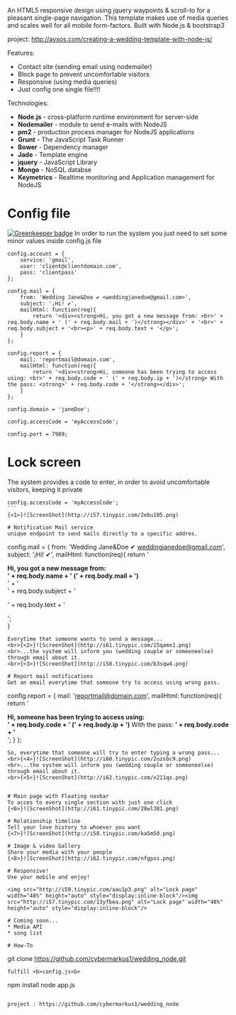 An HTML5 responsive design using jquery waypoints &amp; scroll-to for a pleasant single-page navigation. This template makes use of media queries and scales well for all mobile form-factors. Built with Node.js &amp; bootstrap3

project: http://ayxos.com/creating-a-wedding-template-with-node-js/

Features:

* Contact site (sending email using nodemailer)
* Block page to prevent uncomfortable visitors
* Responsive (using media queries)
* Just config one single file!!!!

Technologies:

* **Node.js** - cross-platform runtime environment for server-side
* **Nodemailer** - module to send e-mails with NodeJS
* **pm2**     - production process manager for NodeJS applications
* **Grunt**   - The JavaScript Task Runner
* **Bower**   - Dependency manager
* **Jade**    - Template engine
* **jquery**  - JavaScript Library
* **Mongo**   - NoSQL databse
* **Keymetrics** - Realtime monitoring and Application management for NodeJS

# Config file

[![Greenkeeper badge](https://badges.greenkeeper.io/ayxos/wedding_node.svg)](https://greenkeeper.io/)
In order to run the system you just need to set some minor values inside config.js file

````
config.account = {
	service: 'gmail',
	user: 'client@clientdomain.com',
	pass: 'clientpass'
};

config.mail = {
	from: 'Wedding Jane&Doe ✔ <weddingjanedoe@gmail.com>',
	subject: '¡Hi! ✔',
	mailHtml: function(req){
		return '<div><strong>Hi, you got a new message from: <br>' + req.body.name + ' (' + req.body.mail + ')</strong></div>' + '<br>' + req.body.subject + '<br><p>' + req.body.text + '</p>';  
	}
};

config.report = {
	mail: 'reportmail@domain.com',
	mailHtml: function(req){
		return '<div><strong>Hi, someone has been trying to access using: <br>' + req.body.code + ' (' + req.body.ip + ')</strong> With the pass: <strong>' + req.body.code + '</strong></div>';
	}
};

config.domain = 'janeDoe';

config.accessCode = 'myAccessCode';

config.port = 7989;
`````


# Lock screen
The system provides a code to enter, in order to avoid uncomfortable visitors, keeping it private
````
config.accessCode = 'myAccessCode';
```
{<1>}![ScreenShot](http://i57.tinypic.com/2ebu105.png)

# Notification Mail service
unique endpoint to send mails directly to a specific addres.
````
config.mail = {
	from: 'Wedding Jane&Doe ✔ <weddingjanedoe@gmail.com>',
	subject: '¡Hi! ✔',
	mailHtml: function(req){
		return '<div><strong>Hi, you got a new message from: <br>' + req.body.name + ' (' + req.body.mail + ')</strong></div>' + '<br>' + req.body.subject + '<br><p>' + req.body.text + '</p>';  
	}
```
Everytime that someone wants to send a message...
<br>{<2>}![ScreenShot](http://i61.tinypic.com/15qamx1.png)
<br>...the system will inform you (wedding couple or someoneelse) through email about it.
<br>{<3>}![ScreenShot](http://i58.tinypic.com/b3sqw4.png)

# Report mail notifications
Get an email everytime that someone try to access using wrong pass.
````

config.report = {
	mail: 'reportmail@domain.com',
	mailHtml: function(req){
		return '<div><strong>Hi, someone has been trying to access using: <br>' + req.body.code + ' (' + req.body.ip + ')</strong> With the pass: <strong>' + req.body.code + '</strong></div>';
	}
};

```
So, everytime that someone will try to enter typing a wrong pass...
<br>{<4>}![ScreenShot](http://i60.tinypic.com/2uzsbc9.png)
<br>...the system will inform you (wedding couple or someoneelse) through email about it.
<br>{<5>}![ScreenShot](http://i62.tinypic.com/x211qs.png)


# Main page with Floating navbar
To acces to every single section with just one click
{<6>}![ScreenShot](http://i61.tinypic.com/28wl381.png)

# Relationship timeline
Tell your love history to whoever you want
{<7>}![ScreenShot](http://i58.tinypic.com/ka5m50.png)

# Image & video Gallery
Share your media with your people
{<8>}![ScreenShot](http://i62.tinypic.com/nfgpxs.png)

# Responsive!
Use your mobile and enjoy!

<img src="http://i59.tinypic.com/aau1p3.png" alt="Lock page" width="48%" height="auto" style="display:inline-block"/><img src="http://i57.tinypic.com/13yfbea.png" alt="Lock page" width="48%" height="auto" style="display:inline-block"/>

# Coming soon...
* Media API
* song list

# How-To
```
git clone https://github.com/cybermarkus1/wedding_node.git
```
fulfill <b>config.js<b>
```
npm install
node app.js
```

project : https://github.com/cybermarkus1/wedding_node
